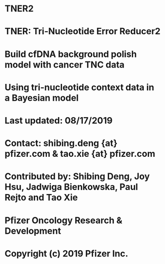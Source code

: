 # TNER2
# TNER: Tri-Nucleotide Error Reducer2
# Build cfDNA background polish model with cancer TNC data
# Using tri-nucleotide context data in a Bayesian model
# Last updated: 08/17/2019 
# Contact: shibing.deng {at} pfizer.com & tao.xie {at} pfizer.com
# Contributed by: Shibing Deng, Joy Hsu, Jadwiga Bienkowska, Paul Rejto and Tao Xie
# Pfizer Oncology Research & Development 
# Copyright (c) 2019 Pfizer Inc.  
